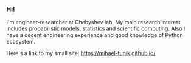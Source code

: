 ### Hi!

I'm engineer-researcher at Chebyshev lab. 
My main research interest includes probabilistic models, statistics and scientific computing.
Also I have a decent engineering experience and good knowledge of Python ecosystem.

Here's a link to my small site: https://mihael-tunik.github.io/
